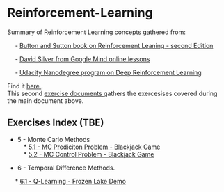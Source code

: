 # Reinforcement-Learning

Summary of Reinforcement Learning concepts gathered from:

  - [Button and Sutton book on Reinforcement Leaning - second Edition](https://web.stanford.edu/class/psych209/Readings/SuttonBartoIPRLBook2ndEd.pdf)

  - [David Silver from Google Mind online lessons](https://www.youtube.com/playlist?list=PLzuuYNsE1EZAXYR4FJ75jcJseBmo4KQ9-)

  - [Udacity Nanodegree program on Deep Reinforcement Learning](https://www.udacity.com/course/deep-reinforcement-learning-nanodegree--nd893)

Find it <a href='http://www.pabloruizruiz10.com/resources/RL/Reinforcement-Learning---In-progress.pdf' target='_blank'> here </a>.  
This second <a href='http://www.pabloruizruiz10.com/resources/RL/RL-Problem-Examples.pdf' taget='_blank'> exercise documents </a> gathers the exercesises covered during the main document above.

## Exercises Index (TBE)

* 5 - Monte Carlo Methods  
&emsp;* [5.1 - MC Prediciton Problem - Blackjack Game](http://www.pabloruizruiz10.com/resources/RL/Exercises/5.-MonteCarlo/5.1_Monte_Carlo_Prediction_Blackjack_Game.html)  
&emsp;* [5.2 - MC Control Problem - Blackjack Game](http://www.pabloruizruiz10.com/resources/RL/Exercises/5.-MonteCarlo/5.2_Monte_Carlo_Control_Blackjack_Game.html)


* 6 - Temporal Difference Methods. 
  
&emsp; * [6.1 - Q-Learning - Frozen Lake Demo](https://github.com/PabloRR100/Reinforcement-Learning/blob/master/Exercises/6%20-%20TD%20Learning/Q-Learning/frozenlake/Demo%20Q-Learning.md)
